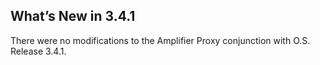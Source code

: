 
## What’s New in 3.4.1

There were no modifications to the Amplifier Proxy conjunction with O.S. Release 3.4.1.
